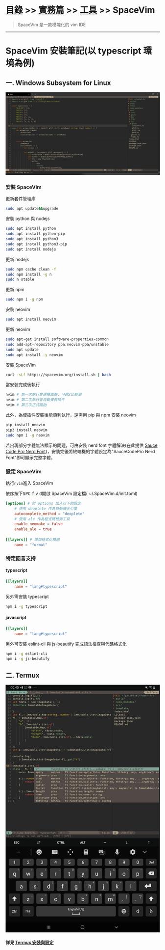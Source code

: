 # [目錄](../../../) >> [實務篇](../../) >> [工具](../) >> SpaceVim
> SpaceVim 是一款模塊化的 vim IDE

---

# SpaceVim 安裝筆記(以 typescript 環境為例)
## 一. Windows Subsystem for Linux
![](./images/wsl_spacevim.png)

### 安裝 SpaceVim
更新套件管理庫
```bash
sudo apt update&&upgrade
```
安裝 python 與 nodejs
```bash
sudo apt install python
sudo apt install python-pip
sudo apt install python3
sudo apt install python3-pip
sudo apt install nodejs
```
更新 nodejs
```bash
sudo npm cache clean -f
sudo npm install -g n
sudo n stable
```
更新 npm
```bash
sudo npm i -g npm
```
安裝 neovim
```bash
sudo apt install neovim
```
更新 neovim
```bash
sudo apt-get install software-properties-common
sudo add-apt-repository ppa:neovim-ppa/unstable
sudo apt update
sudo apt install -y neovim
```
安裝 SpaceVim
```bash
curl -sLf https://spacevim.org/install.sh | bash
```
當安裝完成後執行
```bash
nvim # 第一次執行會選擇風格，可選2比較潮
nvim # 第二次執行會自動安裝插件
nvim # 第三次正式開始
```
此外，為使插件安裝後能順利執行，還需用 pip 與 npm 安裝 neovim
```bash
pip install neovim
pip3 install neovim
sudo npm i -g neovim
```
若出現部分字體無法顯示的問題，可由安裝 nerd font 字體解決(在此提供 [Sauce Code Pro Nerd Font](https://github.com/ryanoasis/nerd-fonts/raw/master/patched-fonts/SourceCodePro/Regular/complete/Sauce%20Code%20Pro%20Nerd%20Font%20Complete.ttf))，安裝完後將終端機的字體設定為"SauceCodePro Nerd Font"即可顯示完整字體。

### 設定 SpaceVim
執行`nvim`進入 SpaceVim

依序按下<kbd>SPC</kbd> <kbd>f</kbd> <kbd>v</kbd> <kbd>d</kbd>開啟 SpaceVim 設定檔( ~/.SpaceVim.d/init.toml)
```toml
[options] # 於 options 加入以下的設定
    # 使用 deoplete 作為自動補全引擎
    autocomplete_method = "deoplete"
    # 使用 ale 作為程式碼檢測工具
    enable_neomake = false
    enable_ale = true
    
[[layers]] # 增加格式化模組
    name = "format"
```

### 特定語言支持

#### typescript
```toml
[[layers]]
    name = "lang#typescript"
```
另外需安裝 typescript
```bash
npm i -g typescript
```

#### javascript
```toml
[[layers]]
    name = "lang#typescript"
```
另外可安裝 eslint-cli 與 js-beautify 完成語法檢查與代碼格式化
```bash
npm i -g eslint-cli
npm i -g js-beautify
```
## 二. Termux
![](./images/termux_spacevim.jpg)

#### 詳見 [Termux 安裝與設定](../termux/README.md)

